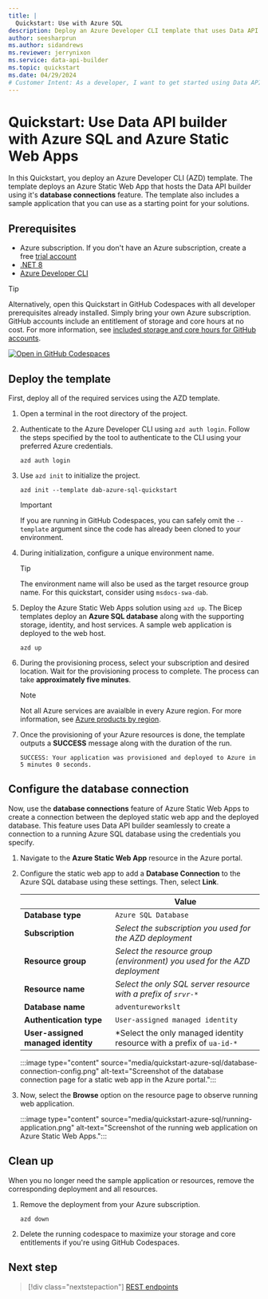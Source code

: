 ```yaml
---
title: |
  Quickstart: Use with Azure SQL
description: Deploy an Azure Developer CLI template that uses Data API builder with Azure Static Web apps and Azure SQL.
author: seesharprun
ms.author: sidandrews
ms.reviewer: jerrynixon
ms.service: data-api-builder
ms.topic: quickstart
ms.date: 04/29/2024
# Customer Intent: As a developer, I want to get started using Data API builder quickly, so that I can evaluate the tool.
---
```


# Quickstart: Use Data API builder with Azure SQL and Azure Static Web Apps

In this Quickstart, you deploy an Azure Developer CLI (AZD) template. The template deploys an Azure Static Web App that hosts the Data API builder using it's **database connections** feature. The template also includes a sample application that you can use as a starting point for your solutions.

## Prerequisites

- Azure subscription. If you don't have an Azure subscription, create a free [trial account](https://azure.microsoft.com/free/?WT.mc_id=A261C142F)
- [.NET 8](https://dotnet.microsoft.com/download/dotnet/8.0)
- [Azure Developer CLI](/azure/developer/azure-developer-cli/install-azd)

> [!TIP]
> Alternatively, open this Quickstart in GitHub Codespaces with all developer prerequisites already installed. Simply bring your own Azure subscription. GitHub accounts include an entitlement of storage and core hours at no cost. For more information, see [included storage and core hours for GitHub accounts](https://docs.github.com/billing/managing-billing-for-github-codespaces/about-billing-for-github-codespaces#monthly-included-storage-and-core-hours-for-personal-accounts).
>
> [![Open in GitHub Codespaces](https://img.shields.io/badge/Open-Open?style=for-the-badge&label=GitHub+Codespaces&logo=github&labelColor=0078D7&color=303030)](https://codespaces.new/azure-samples/dab-azure-sql-quickstart?template=true&quickstart=1)

## Deploy the template

First, deploy all of the required services using the AZD template.

1. Open a terminal in the root directory of the project.

1. Authenticate to the Azure Developer CLI using `azd auth login`. Follow the steps specified by the tool to authenticate to the CLI using your preferred Azure credentials.

    ```azurecli
    azd auth login
    ```

1. Use `azd init` to initialize the project.

    ```azurecli
    azd init --template dab-azure-sql-quickstart
    ```

    > [!IMPORTANT]
    > If you are running in GitHub Codespaces, you can safely omit the `--template` argument since the code has already been cloned to your environment.

1. During initialization, configure a unique environment name.

    > [!TIP]
    > The environment name will also be used as the target resource group name. For this quickstart, consider using `msdocs-swa-dab`.

1. Deploy the Azure Static Web Apps solution using `azd up`. The Bicep templates deploy an **Azure SQL database** along with the supporting storage, identity, and host services. A sample web application is deployed to the web host.

    ```azurecli
    azd up
    ```

1. During the provisioning process, select your subscription and desired location. Wait for the provisioning process to complete. The process can take **approximately five minutes**.

    > [!NOTE]
    > Not all Azure services are avaialble in every Azure region. For more information, see [Azure products by region](https://azure.microsoft.com/explore/global-infrastructure/products-by-region).

1. Once the provisioning of your Azure resources is done, the template outputs a **SUCCESS** message along with the duration of the run.

    ```output
    SUCCESS: Your application was provisioned and deployed to Azure in 5 minutes 0 seconds.
    ```

## Configure the database connection

Now, use the **database connections** feature of Azure Static Web Apps to create a connection between the deployed static web app and the deployed database. This feature uses Data API builder seamlessly to create a connection to a running Azure SQL database using the credentials you specify.

1. Navigate to the **Azure Static Web App** resource in the Azure portal.

1. Configure the static web app to add a **Database Connection** to the Azure SQL database using these settings. Then, select **Link**.

    | | Value |
    | --- | --- |
    | **Database type** | `Azure SQL Database` |
    | **Subscription** | *Select the subscription you used for the AZD deployment* |
    | **Resource group** | *Select the resource group (environment) you used for the AZD deployment* |
    | **Resource name** | *Select the only SQL server resource with a prefix of `srvr-*`* |
    | **Database name** | `adventureworkslt` |
    | **Authentication type** | `User-assigned managed identity` |
    | **User-assigned managed identity** | *Select the only managed identity resource with a prefix of `ua-id-*` |

    :::image type="content" source="media/quickstart-azure-sql/database-connection-config.png" alt-text="Screenshot of the database connection page for a static web app in the Azure portal.":::

1. Now, select the **Browse** option on the resource page to observe running web application.

    :::image type="content" source="media/quickstart-azure-sql/running-application.png" alt-text="Screenshot of the running web application on Azure Static Web Apps.":::

## Clean up

When you no longer need the sample application or resources, remove the corresponding deployment and all resources.

1. Remove the deployment from your Azure subscription.

    ```azurecli
    azd down
    ```

1. Delete the running codespace to maximize your storage and core entitlements if you're using GitHub Codespaces.

## Next step

> [!div class="nextstepaction"]
> [REST endpoints](rest.md)
